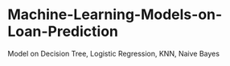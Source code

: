 # Machine-Learning-Models-on-Loan-Prediction
Model on Decision Tree, Logistic Regression, KNN, Naive Bayes
